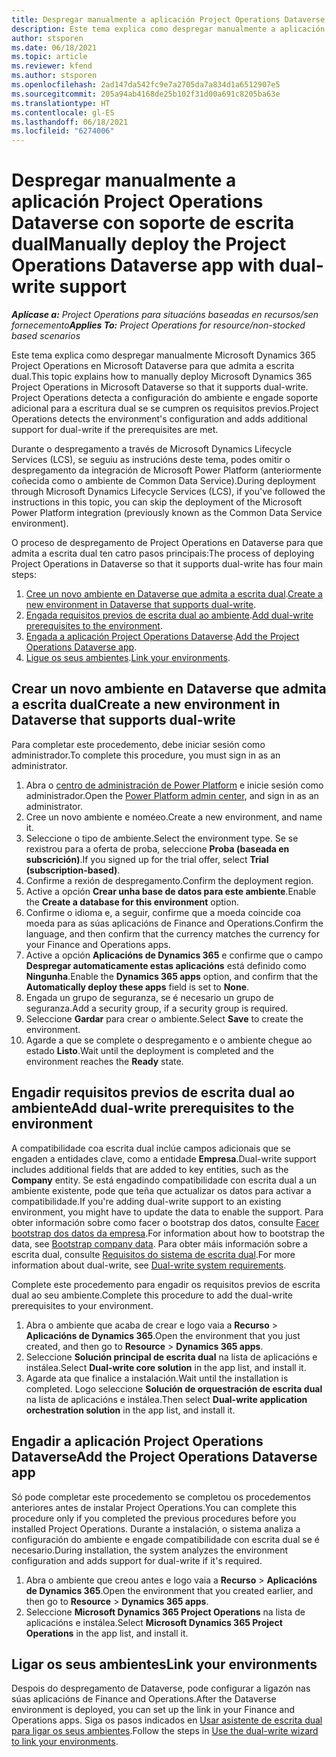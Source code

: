 ```yaml
---
title: Despregar manualmente a aplicación Project Operations Dataverse con soporte de escrita dual
description: Este tema explica como despregar manualmente a aplicación Project Operations Dataverse para que admita a escrita dual.
author: stsporen
ms.date: 06/18/2021
ms.topic: article
ms.reviewer: kfend
ms.author: stsporen
ms.openlocfilehash: 2ad147da542fc9e7a2705da7a834d1a6512907e5
ms.sourcegitcommit: 205a94ab4168de25b102f31d00a691c8205ba63e
ms.translationtype: HT
ms.contentlocale: gl-ES
ms.lasthandoff: 06/18/2021
ms.locfileid: "6274006"
---
```

# <a name="manually-deploy-the-project-operations-dataverse-app-with-dual-write-support"></a><span data-ttu-id="a6367-103">Despregar manualmente a aplicación Project Operations Dataverse con soporte de escrita dual</span><span class="sxs-lookup"><span data-stu-id="a6367-103">Manually deploy the Project Operations Dataverse app with dual-write support</span></span>

<span data-ttu-id="a6367-104">_**Aplícase a:** Project Operations para situacións baseadas en recursos/sen fornecemento_</span><span class="sxs-lookup"><span data-stu-id="a6367-104">_**Applies To:** Project Operations for resource/non-stocked based scenarios_</span></span>

<span data-ttu-id="a6367-105">Este tema explica como despregar manualmente Microsoft Dynamics 365 Project Operations en Microsoft Dataverse para que admita a escrita dual.</span><span class="sxs-lookup"><span data-stu-id="a6367-105">This topic explains how to manually deploy Microsoft Dynamics 365 Project Operations in Microsoft Dataverse so that it supports dual-write.</span></span> <span data-ttu-id="a6367-106">Project Operations detecta a configuración do ambiente e engade soporte adicional para a escritura dual se se cumpren os requisitos previos.</span><span class="sxs-lookup"><span data-stu-id="a6367-106">Project Operations detects the environment's configuration and adds additional support for dual-write if the prerequisites are met.</span></span>

<span data-ttu-id="a6367-107">Durante o despregamento a través de Microsoft Dynamics Lifecycle Services (LCS), se seguiu as instrucións deste tema, podes omitir o despregamento da integración de Microsoft Power Platform (anteriormente coñecida como o ambiente de Common Data Service).</span><span class="sxs-lookup"><span data-stu-id="a6367-107">During deployment through Microsoft Dynamics Lifecycle Services (LCS), if you've followed the instructions in this topic, you can skip the deployment of the Microsoft Power Platform integration (previously known as the Common Data Service environment).</span></span>

<span data-ttu-id="a6367-108">O proceso de despregamento de Project Operations en Dataverse para que admita a escrita dual ten catro pasos principais:</span><span class="sxs-lookup"><span data-stu-id="a6367-108">The process of deploying Project Operations in Dataverse so that it supports dual-write has four main steps:</span></span>

1. <span data-ttu-id="a6367-109">[Cree un novo ambiente en Dataverse que admita a escrita dual](#create).</span><span class="sxs-lookup"><span data-stu-id="a6367-109">[Create a new environment in Dataverse that supports dual-write](#create).</span></span>
2. <span data-ttu-id="a6367-110">[Engada requisitos previos de escrita dual ao ambiente](#prerequisites).</span><span class="sxs-lookup"><span data-stu-id="a6367-110">[Add dual-write prerequisites to the environment](#prerequisites).</span></span>
3. <span data-ttu-id="a6367-111">[Engada a aplicación Project Operations Dataverse](#dataverse).</span><span class="sxs-lookup"><span data-stu-id="a6367-111">[Add the Project Operations Dataverse app](#dataverse).</span></span>
4. <span data-ttu-id="a6367-112">[Ligue os seus ambientes](#link).</span><span class="sxs-lookup"><span data-stu-id="a6367-112">[Link your environments](#link).</span></span>

## <a name="create-a-new-environment-in-dataverse-that-supports-dual-write"></a><a name="create"></a><span data-ttu-id="a6367-113">Crear un novo ambiente en Dataverse que admita a escrita dual</span><span class="sxs-lookup"><span data-stu-id="a6367-113">Create a new environment in Dataverse that supports dual-write</span></span>

<span data-ttu-id="a6367-114">Para completar este procedemento, debe iniciar sesión como administrador.</span><span class="sxs-lookup"><span data-stu-id="a6367-114">To complete this procedure, you must sign in as an administrator.</span></span>

1. <span data-ttu-id="a6367-115">Abra o [centro de administración de Power Platform](https://admin.powerplatform.com) e inicie sesión como administrador.</span><span class="sxs-lookup"><span data-stu-id="a6367-115">Open the [Power Platform admin center](https://admin.powerplatform.com), and sign in as an administrator.</span></span>
2. <span data-ttu-id="a6367-116">Cree un novo ambiente e noméeo.</span><span class="sxs-lookup"><span data-stu-id="a6367-116">Create a new environment, and name it.</span></span>
3. <span data-ttu-id="a6367-117">Seleccione o tipo de ambiente.</span><span class="sxs-lookup"><span data-stu-id="a6367-117">Select the environment type.</span></span> <span data-ttu-id="a6367-118">Se se rexistrou para a oferta de proba, seleccione **Proba (baseada en subscrición)**.</span><span class="sxs-lookup"><span data-stu-id="a6367-118">If you signed up for the trial offer, select **Trial (subscription-based)**.</span></span>
4. <span data-ttu-id="a6367-119">Confirme a rexión de despregamento.</span><span class="sxs-lookup"><span data-stu-id="a6367-119">Confirm the deployment region.</span></span>
5. <span data-ttu-id="a6367-120">Active a opción **Crear unha base de datos para este ambiente**.</span><span class="sxs-lookup"><span data-stu-id="a6367-120">Enable the **Create a database for this environment** option.</span></span> 
6. <span data-ttu-id="a6367-121">Confirme o idioma e, a seguir, confirme que a moeda coincide coa moeda para as súas aplicacións de Finance and Operations.</span><span class="sxs-lookup"><span data-stu-id="a6367-121">Confirm the language, and then confirm that the currency matches the currency for your Finance and Operations apps.</span></span>
7. <span data-ttu-id="a6367-122">Active a opción **Aplicacións de Dynamics 365** e confirme que o campo **Despregar automaticamente estas aplicacións** está definido como **Ningunha**.</span><span class="sxs-lookup"><span data-stu-id="a6367-122">Enable the **Dynamics 365 apps** option, and confirm that the **Automatically deploy these apps** field is set to **None**.</span></span>
8. <span data-ttu-id="a6367-123">Engada un grupo de seguranza, se é necesario un grupo de seguranza.</span><span class="sxs-lookup"><span data-stu-id="a6367-123">Add a security group, if a security group is required.</span></span>
9. <span data-ttu-id="a6367-124">Seleccione **Gardar** para crear o ambiente.</span><span class="sxs-lookup"><span data-stu-id="a6367-124">Select **Save** to create the environment.</span></span>
10. <span data-ttu-id="a6367-125">Agarde a que se complete o despregamento e o ambiente chegue ao estado **Listo**.</span><span class="sxs-lookup"><span data-stu-id="a6367-125">Wait until the deployment is completed and the environment reaches the **Ready** state.</span></span>

## <a name="add-dual-write-prerequisites-to-the-environment"></a><a name="prerequisites"></a><span data-ttu-id="a6367-126">Engadir requisitos previos de escrita dual ao ambiente</span><span class="sxs-lookup"><span data-stu-id="a6367-126">Add dual-write prerequisites to the environment</span></span>

<span data-ttu-id="a6367-127">A compatibilidade coa escrita dual inclúe campos adicionais que se engaden a entidades clave, como a entidade **Empresa**.</span><span class="sxs-lookup"><span data-stu-id="a6367-127">Dual-write support includes additional fields that are added to key entities, such as the **Company** entity.</span></span> <span data-ttu-id="a6367-128">Se está engadindo compatibilidade con escrita dual a un ambiente existente, pode que teña que actualizar os datos para activar a compatibilidade.</span><span class="sxs-lookup"><span data-stu-id="a6367-128">If you're adding dual-write support to an existing environment, you might have to update the data to enable the support.</span></span> <span data-ttu-id="a6367-129">Para obter información sobre como facer o bootstrap dos datos, consulte [Facer bootstrap dos datos da empresa](/dynamics365/fin-ops-core/dev-itpro/data-entities/dual-write/bootstrap-company-data).</span><span class="sxs-lookup"><span data-stu-id="a6367-129">For information about how to bootstrap the data, see [Bootstrap company data](/dynamics365/fin-ops-core/dev-itpro/data-entities/dual-write/bootstrap-company-data).</span></span> <span data-ttu-id="a6367-130">Para obter máis información sobre a escrita dual, consulte [Requisitos do sistema de escrita dual](/dynamics365/fin-ops-core/dev-itpro/data-entities/dual-write/dual-write-system-req).</span><span class="sxs-lookup"><span data-stu-id="a6367-130">For more information about dual-write, see [Dual-write system requirements](/dynamics365/fin-ops-core/dev-itpro/data-entities/dual-write/dual-write-system-req).</span></span>

<span data-ttu-id="a6367-131">Complete este procedemento para engadir os requisitos previos de escrita dual ao seu ambiente.</span><span class="sxs-lookup"><span data-stu-id="a6367-131">Complete this procedure to add the dual-write prerequisites to your environment.</span></span>

1. <span data-ttu-id="a6367-132">Abra o ambiente que acaba de crear e logo vaia a **Recurso** \> **Aplicacións de Dynamics 365**.</span><span class="sxs-lookup"><span data-stu-id="a6367-132">Open the environment that you just created, and then go to **Resource** \> **Dynamics 365 apps**.</span></span>
2. <span data-ttu-id="a6367-133">Seleccione **Solución principal de escrita dual** na lista de aplicacións e instálea.</span><span class="sxs-lookup"><span data-stu-id="a6367-133">Select **Dual-write core solution** in the app list, and install it.</span></span>
3. <span data-ttu-id="a6367-134">Agarde ata que finalice a instalación.</span><span class="sxs-lookup"><span data-stu-id="a6367-134">Wait until the installation is completed.</span></span> <span data-ttu-id="a6367-135">Logo seleccione **Solución de orquestración de escrita dual** na lista de aplicacións e instálea.</span><span class="sxs-lookup"><span data-stu-id="a6367-135">Then select **Dual-write application orchestration solution** in the app list, and install it.</span></span>

## <a name="add-the-project-operations-dataverse-app"></a><a name="dataverse"></a><span data-ttu-id="a6367-136">Engadir a aplicación Project Operations Dataverse</span><span class="sxs-lookup"><span data-stu-id="a6367-136">Add the Project Operations Dataverse app</span></span>

<span data-ttu-id="a6367-137">Só pode completar este procedemento se completou os procedementos anteriores antes de instalar Project Operations.</span><span class="sxs-lookup"><span data-stu-id="a6367-137">You can complete this procedure only if you completed the previous procedures before you installed Project Operations.</span></span> <span data-ttu-id="a6367-138">Durante a instalación, o sistema analiza a configuración do ambiente e engade compatibilidade con escrita dual se é necesario.</span><span class="sxs-lookup"><span data-stu-id="a6367-138">During installation, the system analyzes the environment configuration and adds support for dual-write if it's required.</span></span>

1. <span data-ttu-id="a6367-139">Abra o ambiente que creou antes e logo vaia a **Recurso** \> **Aplicacións de Dynamics 365**.</span><span class="sxs-lookup"><span data-stu-id="a6367-139">Open the environment that you created earlier, and then go to **Resource** \> **Dynamics 365 apps**.</span></span>
2. <span data-ttu-id="a6367-140">Seleccione **Microsoft Dynamics 365 Project Operations** na lista de aplicacións e instálea.</span><span class="sxs-lookup"><span data-stu-id="a6367-140">Select **Microsoft Dynamics 365 Project Operations** in the app list, and install it.</span></span>

## <a name="link-your-environments"></a><a name="link"></a><span data-ttu-id="a6367-141">Ligar os seus ambientes</span><span class="sxs-lookup"><span data-stu-id="a6367-141">Link your environments</span></span>

<span data-ttu-id="a6367-142">Despois do despregamento de Dataverse, pode configurar a ligazón nas súas aplicacións de Finance and Operations.</span><span class="sxs-lookup"><span data-stu-id="a6367-142">After the Dataverse environment is deployed, you can set up the link in your Finance and Operations apps.</span></span> <span data-ttu-id="a6367-143">Siga os pasos indicados en [Usar asistente de escrita dual para ligar os seus ambientes](/dynamics365/fin-ops-core/dev-itpro/data-entities/dual-write/link-your-environment).</span><span class="sxs-lookup"><span data-stu-id="a6367-143">Follow the steps in [Use the dual-write wizard to link your environments](/dynamics365/fin-ops-core/dev-itpro/data-entities/dual-write/link-your-environment).</span></span>
